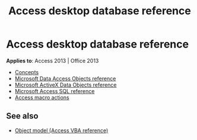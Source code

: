 ﻿---
title: Access desktop database reference
TOCTitle: Access desktop database reference
ms:assetid: a78bbd98-4c73-4945-b334-0de891563305
ms:mtpsurl: https://msdn.microsoft.com/library/Dn142571(v=office.15)
ms:contentKeyID: 52073808
ms.date: 09/18/2015
mtps_version: v=office.15
---

# Access desktop database reference


**Applies to**: Access 2013 | Office 2013

- [Concepts](concepts.md)
- [Microsoft Data Access Objects reference](microsoft-data-access-objects-reference.md)
- [Microsoft ActiveX Data Objects reference](microsoft-activex-data-objects-reference.md)
- [Microsoft Access SQL reference](microsoft-access-sql-reference.md)
- [Access macro actions](access-macro-actions-access-developer-reference.md)

## See also

- [Object model (Access VBA reference)](https://docs.microsoft.com/office/vba/api/overview/Access/object-model)
